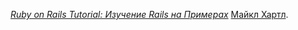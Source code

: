 [*Ruby on Rails Tutorial: Изучение Rails на Примерах*](http://railstutorial.org/)
 [Майкл Хартл](http://michaelhartl.com/).
